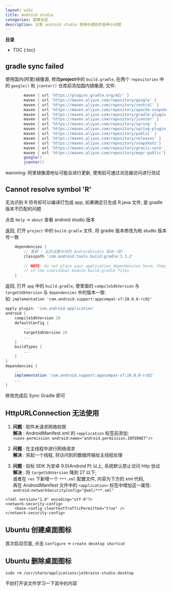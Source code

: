 ```yaml
---
layout: wiki
title: Android studio
categories: 疑难杂症
description: 记录 android studio 使用中遇到的各种小问题
---
```


**目录**

* TOC
{:toc}

## gradle sync failed

使用国内(阿里)镜像源, 修改**project**中的 `build.gradle`, 在两个 `repositories` 中的 `google()` 和 `jcenter()` 仓库前添加国内镜像源, 文件:  

```gradle
        maven { url 'https://plugins.gradle.org/m2/' }
        maven { url 'https://maven.aliyun.com/repository/google' }
        maven { url 'https://maven.aliyun.com/repository/central' }
        maven { url 'https://maven.aliyun.com/repository/apache-snapshots' }
        maven { url 'https://maven.aliyun.com/repository/gradle-plugin' }
        maven { url 'https://maven.aliyun.com/repository/jcenter' }
        maven { url 'https://maven.aliyun.com/repository/spring' }
        maven { url 'https://maven.aliyun.com/repository/spring-plugin' }
        maven { url 'https://maven.aliyun.com/repository/public' }
        maven { url 'https://maven.aliyun.com/repository/releases' }
        maven { url 'https://maven.aliyun.com/repository/snapshots'}
        maven { url 'https://maven.aliyun.com/repository/grails-core' }
        maven { url 'https://maven.aliyun.com/repository/mapr-public'}
        google()
        jcenter()
```

warnning: 阿里镜像源地址可能会进行更新, 使用前可通过浏览器访问进行测试

## Cannot resolve symbol 'R'

无法识别 R 符号却可以编译打包成 app, 如果确定已生成 R.java 文件, 是 gradle 版本不匹配的问题  

点击 `Help` -> `about` 查看 android studio 版本  

返回, 打开 `project` 中的 `build.gradle` 文件, 将 gradle 版本修改为和 studio 版本号一致  

```gradle
    dependencies {
        // 重要 : 此处设置与你的 AndroidStudio 版本一致!
        classpath 'com.android.tools.build:gradle:3.3.2'
		
        // NOTE: Do not place your application dependencies here; they belong
        // in the individual module build.gradle files
    }
```

返回, 打开 `app` 中的 `build.gradle`, 使里面的 `compileSdkVersion` 与 `targetSdkVersion` 与 `dependencies` 中的版本一致:  
如: `implementation 'com.android.support:appcompat-v7:28.0.0-rc02'`

```gradle
apply plugin: 'com.android.application'
android {
    compileSdkVersion 28
    defaultConfig {
		...
        targetSdkVersion 28
		...
    }
    buildTypes {
        ...
    }
}
dependencies {
	...
    implementation 'com.android.support:appcompat-v7:28.0.0-rc02'
	...
}
```

修改完成后 Sync Gradle 即可

## HttpURLConnection 无法使用

1. **问题** : 软件未请求网络权限  
**解决** : AndroidManifest.xml 的 `<application` 标签前添加:   
`<uses-permission android:name="android.permission.INTERNET"/>`

2. **问题** : 在主线程中进行网络请求  
**解决** : 另起一个线程, 将访问到的数据传输给主线程处理

3. **问题** : 目标 SDK 为安卓 9.0(Android P) 以上, 系统默认禁止访问 http 协议  
**解决** : 将 `targetSdkVersion` 降到 27 以下;  
或者在 `res` 下新增一个 `***.xml` 配置文件, 内容为下方的 xml 代码,  
再在 AndroidManifest 文件中的 `<application>` 标签中增加这一属性:  
`android:networkSecurityConfig="@xml/***.xml"`

```
<?xml version="1.0" encoding="utf-8"?>
<network-security-config>
	<base-config cleartextTrafficPermitted="true" />
</network-security-config>
```

## Ubuntu 创建桌面图标

首次启动页面, 点击 `Configure` -> `create desktop shortcut`

## Ubuntu 删除桌面图标

`sudo rm /usr/share/applications/jetbrains-studio.desktop`

不妨打开该文件学习一下其中的内容
